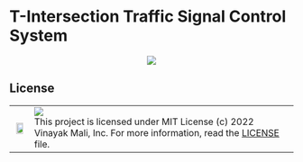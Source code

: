 # T-Intersection Traffic Signal Control System

<p align="center">
  <img src="https://user-images.githubusercontent.com/66154908/179769205-56c40d2c-a087-4c68-bc2a-79519aa6d2f9.png" />
</p>


## License

| | |
| ---- | ------------------------------------ |
| <p align="center"> <img src="https://user-images.githubusercontent.com/66154908/175827109-a9f2f54a-f63e-4e07-bd83-a1f760246b56.png" width="80%"></img> | ![](https://img.shields.io/badge/License-MIT-yellow.svg?style=flat-square) <br> This project is licensed under MIT License (c) 2022 Vinayak Mali, Inc. For more information, read the [LICENSE](LICENSE) file.  <img width=2300/> |
   
